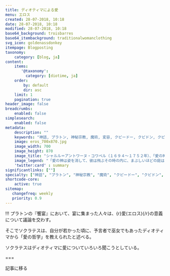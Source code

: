 ```yaml
---
title: ディオティマによる愛
menu: エロス
created: 28-07-2018, 10:18
date: 28-07-2018, 10:18
modified: 28-07-2018, 10:18
base64_background: troisbarres
base64_itembackground: traditionalwomanclothing
svg_icon: goldenassdonkey
itempage: Blogposting
taxonomy:
    category: [blog, ja]
content:
    items:
       '@taxonomy':
         category: [diotime, ja]
    order:
        by: default
        dir: asc
    limit: 1
    pagination: true
header_image: false
breadcrumbs:
    enabled: false
simplesearch:
    enabled: false
metadata:
    description: ""
    keywords: "神話, プラトン, 神秘宗教, 魔術, 変容, クピードー, クピドン, クピド、エロス、愛の神、愛、ディオティマ、饗宴"
    image: eros_700x870.jpg
    image_width: 700
    image_height: 870
    image_title: "シャルル＝アントワーヌ・コワペル（１６９４～１７５２年）、「愛の神に見捨てられたプシシェ」、１７４８年、リール美術館、在庫品番号Ｐ・１８５４"
    image_legend: "「愛の神は姿を消して、彼は飛ぶその時の内に、まぶしいほどの庭は消え去る。プシケーは広い田舎の中で一人に残って、自分の身を投げたい大川の辺にいます」、モリエル、《プシシェ》、第４幕、第３場）"
    'twitter:card' : summary
significantlinks: [""]
specialty: ["神話", "プラトン", "神秘宗教", "魔術", "クピードー", "クピドン", "クピド"]
shortcode-core:
    active: true
sitemap:
   changefreq: weekly
   priority: 0.9
---
```

!!! プラトンの『饗宴』において、宴に集まった人々は、{r}愛(エロス){/r}の意義について議論を交わす。

そこでソクラテスは、自分が若かった頃に、予言者で巫女でもあったディオティマから「愛の哲学」を教えられたと述べる。

ソクラテスはディオティマに愛についていろいろ聞こうとしている。

===

記事に移る